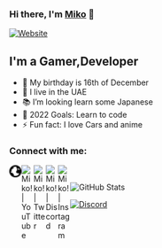 ### Hi there, I'm [Miko][website] 👋 

[![Website](https://img.shields.io/website?label=m1ko.xyz&style=for-the-badge&url=https%3A%2F%2Fm1ko.xyz)](https://m1ko.xyz)

## I'm a Gamer,Developer

- 🎂 My birthday is 16th of December
- 🌱 I live in the UAE 
- 📚 I’m looking learn some Japanese
- 🥅 2022 Goals: Learn to code
- ⚡ Fun fact: I love Cars and anime

### Connect with me:

[<img align="left" alt="m1ko.xyz" width="22px" src="https://raw.githubusercontent.com/iconic/open-iconic/master/svg/globe.svg" />][website]
[<img align="left" alt="Miko! | YouTube" width="22px" src="https://cdn.jsdelivr.net/npm/simple-icons@v3/icons/youtube.svg" />][youtube]
[<img align="left" alt="Miko! | Twitter" width="22px" src="https://cdn.jsdelivr.net/npm/simple-icons@v3/icons/twitter.svg" />][twitter]
[<img align="left" alt="Miko! | Discord" width="22px" src="https://cdn.jsdelivr.net/npm/simple-icons@v3/icons/discord.svg" />][discord]
[<img align="left" alt="Miko! | Instagram" width="22px" src="https://cdn.jsdelivr.net/npm/simple-icons@v3/icons/instagram.svg" />][instagram]

<br />



![GitHub Stats](https://github-readme-stats.vercel.app/api?username=q6s&theme=buefy)

[![Discord](https://discord-prof.herokuapp.com/banner/305407367372341249.png)](https://discord.com/users/305407367372341249)

[website]: https://m1ko.xyz
[twitter]: https://twitter.com/MikoJPX
[youtube]: https://www.youtube.com/channel/UCkgAbkFBdap6WSZT0QMgJZQ
[instagram]: https://instagram.com/6z.bl
[discord]: https://discord.com/users/305407367372341249
